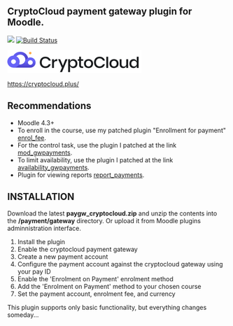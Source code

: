 ## CryptoCloud payment gateway plugin for Moodle.

[![](https://img.shields.io/github/v/release/Snickser/moodle-paygw_cryptocloud.svg)](https://github.com/Snickser/moodle-paygw_cryptocloud/releases)
[![Build Status](https://github.com/Snickser/moodle-paygw_cryptocloud/actions/workflows/moodle-ci.yml/badge.svg)](https://github.com/Snickser/moodle-paygw_cryptocloud/actions/workflows/moodle-ci.yml)

![img](https://raw.githubusercontent.com/Snickser/moodle-paygw_cryptocloud/d48eb290dee4d843ba8e0c07911b64ead7db8bb7/pix/img.svg)

https://cryptocloud.plus/

## Recommendations

+ Moodle 4.3+
+ To enroll in the course, use my patched plugin "Enrollment for payment" [enrol_fee](https://github.com/Snickser/moodle-enrol_fee/tree/dev).
+ For the control task, use the plugin I patched at the link [mod_gwpayments](https://github.com/Snickser/moodle-mod_gwpayments/tree/dev).
+ To limit availability, use the plugin I patched at the link [availability_gwpayments](https://github.com/Snickser/moodle-availability_gwpayments/tree/dev).
+ Plugin for viewing reports [report_payments](https://github.com/Snickser/moodle-report_payments/tree/dev).

## INSTALLATION

Download the latest **paygw_cryptocloud.zip** and unzip the contents into the **/payment/gateway** directory. Or upload it from Moodle plugins adminnistration interface.

1. Install the plugin
2. Enable the cryptocloud payment gateway
3. Create a new payment account
4. Configure the payment account against the cryptocloud gateway using your pay ID
5. Enable the 'Enrolment on Payment' enrolment method
6. Add the 'Enrolment on Payment' method to your chosen course
7. Set the payment account, enrolment fee, and currency

This plugin supports only basic functionality, but everything changes someday...
